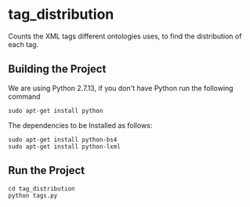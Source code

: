 # tag_distribution
Counts the XML tags different ontologies uses, to find the distribution of each tag.

## Building the Project
We are using Python 2.7.13, if you don't have Python run the following command
```
sudo apt-get install python
```

The dependencies to be Installed as follows:
```
sudo apt-get install python-bs4 
sudo apt-get install python-lxml
```

## Run the Project
```
cd tag_distribution
python tags.py
```
